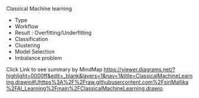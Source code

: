 Classical Machine learning
- Type
- Workflow
- Result : Overfitting/Underfitting
- Classification
- Clustering
- Model Selection
- Imbalance problem

Click Link to see summary by MindMap
https://viewer.diagrams.net/?highlight=0000ff&edit=_blank&layers=1&nav=1&title=ClassicalMachineLearning.drawio#Uhttps%3A%2F%2Fraw.githubusercontent.com%2FsiriMallika%2FAI_Learning%2Fmain%2FClassicalMachineLearning.drawio
